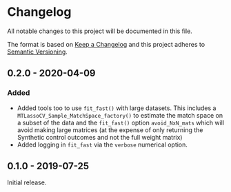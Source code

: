 # Changelog
All notable changes to this project will be documented in this file.

The format is based on [Keep a Changelog](http://keepachangelog.com/en/1.0.0/)
and this project adheres to [Semantic Versioning](http://semver.org/spec/v2.0.0.html).

<!--## [Unreleased] >
<!-- Separate headings for Added/Changed/Removed/Fixed/Deprecated/Security -->

## 0.2.0 - 2020-04-09
### Added
- Added tools too to use `fit_fast()` with large datasets. This includes a `MTLassoCV_Sample_MatchSpace_factory()` to estimate the match space on a subset of the data and the `fit_fast()` option `avoid_NxN_mats` which will avoid making large matrices (at the expense of only returning the Synthetic control outcomes and not the full weight matrix)
- Added logging in `fit_fast` via the `verbose` numerical option.


## 0.1.0 - 2019-07-25
Initial release.

<!--[Unreleased]: Get compare link for Github. For VSTS it's https://econpricingengine.visualstudio.com/_git/PricingEngine/branches?baseVersion=GTv2.1.0&targetVersion=GBmaster&_a=commits >
